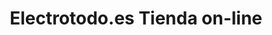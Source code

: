 ---
title: "Electrotodo.es Tienda on-line"
url: /toledo/electrotodo-es-tienda-on-line/
shop: electrónica
---